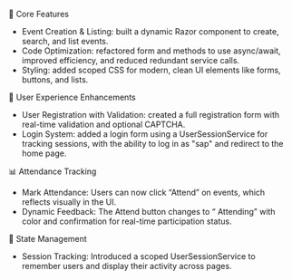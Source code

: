 🧱 Core Features
- Event Creation & Listing: built a dynamic Razor component to create, search, and list events.
- Code Optimization: refactored form and methods to use async/await, improved efficiency, and reduced redundant service calls.
- Styling:  added scoped CSS for modern, clean UI elements like forms, buttons, and lists.

🔐 User Experience Enhancements
- User Registration with Validation: created a full registration form with real-time validation and optional CAPTCHA.
- Login System: added a login form using a UserSessionService for tracking sessions, with the ability to log in as "sap" and redirect to the home page.

📊 Attendance Tracking
- Mark Attendance: Users can now click “Attend” on events, which reflects visually in the UI.
- Dynamic Feedback: The Attend button changes to “ Attending” with color and confirmation for real-time participation status.

🔄 State Management
- Session Tracking: Introduced a scoped UserSessionService to remember users and display their activity across pages.

